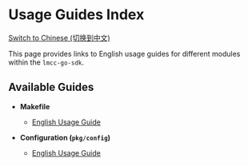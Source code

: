 # Usage Guides Index

[Switch to Chinese (切换到中文)](./index_zh.md)

This page provides links to English usage guides for different modules within the `lmcc-go-sdk`.

## Available Guides

*   **Makefile**
    *   [English Usage Guide](./makefile/makefile_usage_en.md)

*   **Configuration (`pkg/config`)**
    *   [English Usage Guide](./config/config_usage_en.md)
